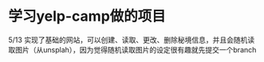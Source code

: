 # 学习yelp-camp做的项目

5/13 实现了基础的网站，可以创建、读取、更改、删除秘境信息，并且会随机读取图片（从unsplah），因为觉得随机读取图片的设定很有趣就先提交一个branch
